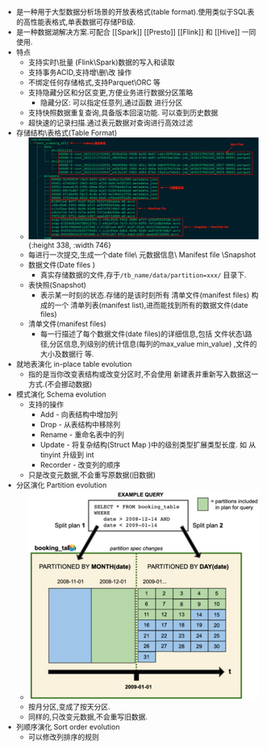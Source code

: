 - 是一种用于大型数据分析场景的开放表格式(table format).使用类似于SQL表的高性能表格式,单表数据可存储PB级.
- 是一种数据湖解决方案.可配合 [[Spark]] [[Presto]] [[Flink]] 和 [[Hive]] 一同使用.
- 特点
	- 支持实时\批量 (Flink\Spark)数据的写入和读取
	- 支持事务ACID,支持增\删\改 操作
	- 不绑定任何存储格式,支持Parquet\ORC 等
	- 支持隐藏分区和分区变更,方便业务进行数据分区策略
		- 隐藏分区: 可以指定任意列,通过函数 进行分区
	- 支持快照数据重复查询,具备版本回滚功能. 可以查到历史数据
	- 超快速的记录扫描.通过表元数据对查询进行高效过滤
- 存储结构\表格式(Table Format)
	- ![image.png](../assets/image_1652345384585_0.png){:height 338, :width 746}
	- 每进行一次提交,生成一个date file\  元数据信息\ Manifest file \Snapshot
	- 数据文件(Date files )
		- 真实存储数据的文件,存于`/tb_name/data/partition=xxx/` 目录下.
	- 表快照(Snapshot)
		- 表示某一时刻的状态.存储的是该时刻所有 清单文件(manifest files) 构成的一个 清单列表(manifest list),进而能找到所有的数据文件(date files)
	- 清单文件(manifest files)
		- 每一行描述了每个数据文件(date files)的详细信息,包括 文件状态\路径,分区信息,列级别的统计信息(每列的max_value min_value) ,文件的大小及数据行 等.
- 就地表演化  in-place table evolution
	- 指的是当你改变表结构或改变分区时,不会使用 新建表并重新写入数据这一方式.(不会挪动数据)
- 模式演化 Schema evolution
	- 支持的操作
		- Add - 向表结构中增加列
		- Drop - 从表结构中移除列
		- Rename - 重命名表中的列
		- Update - 将复杂结构(Struct Map )中的级别类型扩展类型长度. 如 从tinyint 升级到 int
		- Recorder - 改变列的顺序
	- 只是改变元数据,不会重写原数据(旧数据)
- 分区演化 Partition evolution
	- ![image.png](../assets/image_1652347815634_0.png)
	- 按月分区,变成了按天分区.
	- 同样的,只改变元数据,不会重写旧数据.
- 列顺序演化 Sort order evolution
	- 可以修改列排序的规则